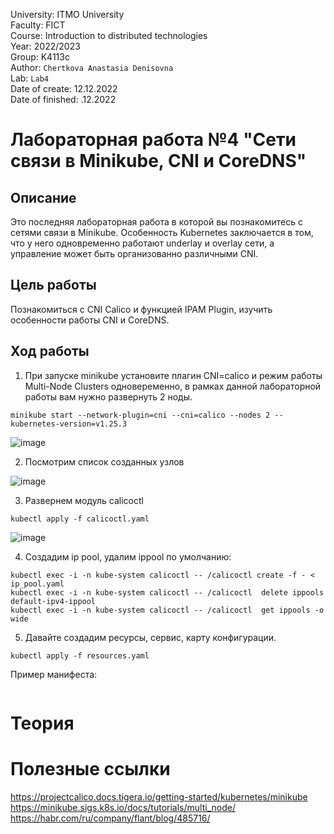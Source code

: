 University: ITMO University <br />
Faculty: FICT <br />
Course: Introduction to distributed technologies <br />
Year: 2022/2023 <br />
Group: K4113c <br />
Author:  `Chertkova Anastasia Denisovna ` <br />
Lab: `Lab4 ` <br />
Date of create: 12.12.2022 <br />
Date of finished: .12.2022 <br />



# Лабораторная работа №4 "Сети связи в Minikube, CNI и CoreDNS"

## Описание

Это последняя лабораторная работа в которой вы познакомитесь с сетями связи в Minikube. Особенность Kubernetes заключается в том, что у него одновременно работают underlay и overlay сети, а управление может быть организованно различными CNI.

## Цель работы

Познакомиться с CNI Calico и функцией IPAM Plugin, изучить особенности работы CNI и CoreDNS.

## Ход работы

1. При запуске minikube установите плагин CNI=calico и режим работы Multi-Node Clusters одновеременно, в рамках данной лабораторной работы вам нужно развернуть 2 ноды.

``` 
minikube start --network-plugin=cni --cni=calico --nodes 2 --kubernetes-version=v1.25.3
```
![image](https://user-images.githubusercontent.com/71637557/209014629-ed6733e2-cbfc-4d63-bc02-17c564730ed3.png)

2. Посмотрим список созданных узлов

![image](https://user-images.githubusercontent.com/71637557/209017904-bc631f44-f2b3-4ad2-a47f-651c240ae155.png)

3. Развернем модуль calicoctl

``` 
kubectl apply -f calicoctl.yaml
```
![image](https://user-images.githubusercontent.com/71637557/209020289-7087bd77-e068-4252-8220-2d5e4733a941.png)

4. Создадим ip pool, удалим ippool по умолчанию:

``` 
kubectl exec -i -n kube-system calicoctl -- /calicoctl create -f - < ip_pool.yaml
kubectl exec -i -n kube-system calicoctl -- /calicoctl  delete ippools default-ipv4-ippool
kubectl exec -i -n kube-system calicoctl -- /calicoctl  get ippools -o wide
``` 
5. Давайте создадим ресурсы, сервис, карту конфигурации.
```
kubectl apply -f resources.yaml
```
Пример манифеста:
```

```
# Теория

# Полезные ссылки
https://projectcalico.docs.tigera.io/getting-started/kubernetes/minikube <br />
https://minikube.sigs.k8s.io/docs/tutorials/multi_node/  <br />
https://habr.com/ru/company/flant/blog/485716/


